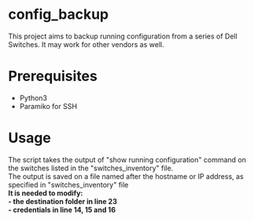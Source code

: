 # config_backup
This project aims to backup running configuration from a series of Dell Switches. It may work for other vendors as well.

# Prerequisites
- Python3
- Paramiko for SSH

# Usage
The script takes the output of "show running configuration" command on the switches listed in the "switches_inventory" file.</br> The output is saved on a file named after the hostname or IP address, as specified in "switches_inventory" file</br>
<strong>It is needed to modify:</br>- the destination folder in line 23</br>- credentials in line 14, 15 and 16</strong>

